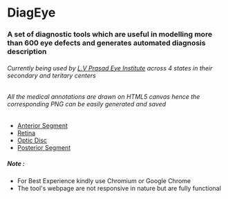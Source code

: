 <h1>DiagEye</h1>

<h3>A set of diagnostic tools which are useful in modelling more than 600 eye defects and generates automated diagnosis description</h3>
<h6>Currently being used by <a href="http://lvpei.org/">L.V Prasad Eye Institute</a> across 4 states in their secondary and teritary centers</h6>
<h6>All the medical annotations are drawn on HTML5 canvas hence the corresponding PNG can be easily generated and saved</h6>

<ul>
<li><a href="http://varunwachaspati.github.io/diageye/AnteriorSeg-leftOS.html">Anterior Segment</a></li>
<li><a href="http://varunwachaspati.github.io/diageye/retina-leftOS.html">Retina</a></li>
<li><a href="http://varunwachaspati.github.io/diageye/OpticDisc_LeftOS.html">Optic Disc</a></li>
<li><a href="http://varunwachaspati.github.io/diageye/PostPoleLeftOS.html">Posterior Segment</a></li>
</ul>

<h5>Note :</h5>
<ul>
<li>For Best Experience kindly use Chromium or Google Chrome</li>
<li>The tool's webpage are not responsive in nature but are fully functional</li>
</ul>

